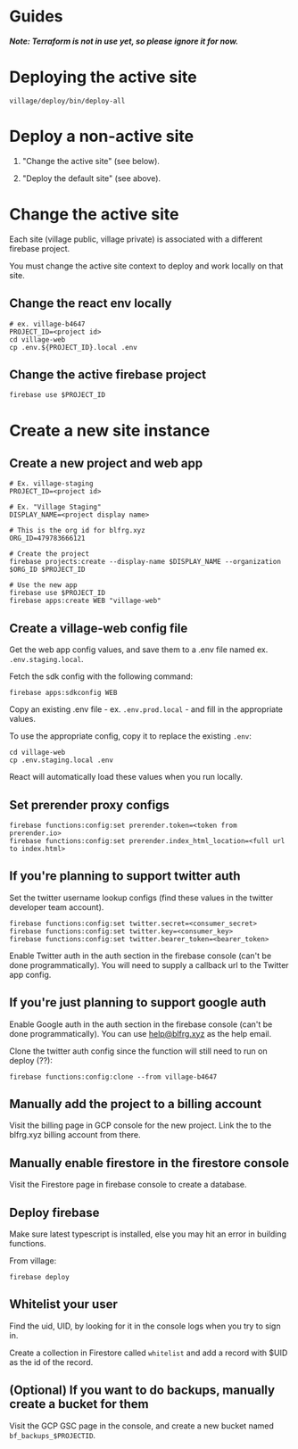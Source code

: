 # Guides

**_Note: Terraform is not in use yet, so please ignore it for now._**

# Deploying the active site

    village/deploy/bin/deploy-all

# Deploy a non-active site

1. "Change the active site" (see below).

2. "Deploy the default site" (see above).

# Change the active site

Each site (village public, village private) is associated with a different firebase project.

You must change the active site context to deploy and work locally on that site.

## Change the react env locally

    # ex. village-b4647
    PROJECT_ID=<project id>
    cd village-web
    cp .env.${PROJECT_ID}.local .env

## Change the active firebase project

    firebase use $PROJECT_ID

# Create a new site instance

## Create a new project and web app

    # Ex. village-staging
    PROJECT_ID=<project id>

    # Ex. "Village Staging"
    DISPLAY_NAME=<project display name>

    # This is the org id for blfrg.xyz
    ORG_ID=479783666121

    # Create the project
    firebase projects:create --display-name $DISPLAY_NAME --organization $ORG_ID $PROJECT_ID

    # Use the new app
    firebase use $PROJECT_ID
    firebase apps:create WEB "village-web"

## Create a village-web config file

Get the web app config values, and save them to a .env file named ex. `.env.staging.local`.

Fetch the sdk config with the following command:

    firebase apps:sdkconfig WEB

Copy an existing .env file - ex. `.env.prod.local` - and fill in the appropriate values.

To use the appropriate config, copy it to replace the existing `.env`:

    cd village-web
    cp .env.staging.local .env

React will automatically load these values when you run locally.

## Set prerender proxy configs

    firebase functions:config:set prerender.token=<token from prerender.io>
    firebase functions:config:set prerender.index_html_location=<full url to index.html>

## If you're planning to support twitter auth

Set the twitter username lookup configs (find these values in the twitter developer team account).

    firebase functions:config:set twitter.secret=<consumer_secret>
    firebase functions:config:set twitter.key=<consumer_key>
    firebase functions:config:set twitter.bearer_token=<bearer_token>

Enable Twitter auth in the auth section in the firebase console (can't be done programmatically). You will need to supply a callback url to the Twitter app config.

## If you're just planning to support google auth

Enable Google auth in the auth section in the firebase console (can't be done programmatically). You can use help@blfrg.xyz as the help email.

Clone the twitter auth config since the function will still need to run on deploy (??):

    firebase functions:config:clone --from village-b4647

## Manually add the project to a billing account

Visit the billing page in GCP console for the new project. Link the to the blfrg.xyz billing account from there.

## Manually enable firestore in the firestore console

Visit the Firestore page in firebase console to create a database.

## Deploy firebase

Make sure latest typescript is installed, else you may hit an error in building functions.

From village:

    firebase deploy

## Whitelist your user

Find the uid, UID, by looking for it in the console logs when you try to sign in.

Create a collection in Firestore called `whitelist` and add a record with $UID as the id of the record.

## (Optional) If you want to do backups, manually create a bucket for them

Visit the GCP GSC page in the console, and create a new bucket named `bf_backups_$PROJECTID`.
